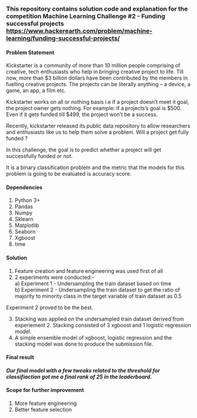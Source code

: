 ### This repository contains solution code and explanation for the competition Machine Learning Challenge #2 - Funding successful projects https://www.hackerearth.com/problem/machine-learning/funding-successful-projects/

#### Problem Statement
Kickstarter is a community of more than 10 million people comprising of creative, tech enthusiasts who help in bringing creative project to life. Till now, more than $3 billion dollars have been contributed by the members in fuelling creative projects. The projects can be literally anything – a device, a game, an app, a film etc.

Kickstarter works on all or nothing basis i.e if a project doesn’t meet it goal, the project owner gets nothing. For example: if a projects’s goal is $500. Even if it gets funded till $499, the project won’t be a success.

Recently, kickstarter released its public data repository to allow researchers and enthusiasts like us to help them solve a problem. Will a project get fully funded ?

In this challenge, the goal is to predict whether a project will get successfully funded or not.

It is a binary classification problem and the metric that the models for this problem is going to be evaluated is accuracy score.

#### Dependencies
1. Python 3+
2. Pandas
3. Numpy
4. Sklearn
5. Matplotlib
6. Seaborn
7. Xgboost
8. time

#### Solution
1. Feature creation and feature engineering was used first of all  
2. 2 experiments were conducted:-  
a) Experiment 1 - Undersampling the train dataset based on time  
b) Experiment 2 - Undersampling the train dataset to get the ratio of majority to minority class in the target variable of train dataset as 0.5   

Experiment 2 proved to be the best.

3. Stacking was applied on the undersampled train dataset derived from experiement 2. Stacking consisted of 3 xgboost and 1 logistic regression model.  
4. A simple ensemble model of xgboost, logistic regression and the stacking model was done to produce the submission file.  

#### Final result
<i><b>Our final model with a few tweaks related to the threshold for classifiaction got me a final rank of 25 in the leaderboard.</b></i>

#### Scope for further improvement
1. More feature engineering
2. Better feature selection
